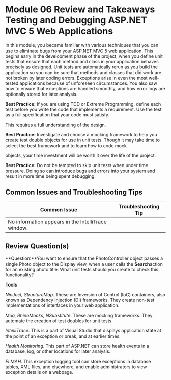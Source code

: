 # Module 06 Review and Takeaways <br> Testing and Debugging ASP.NET MVC 5 Web Applications

In this module, you became familiar with various techniques that you can use to eliminate bugs from your ASP.NET MVC 5 web application. This begins early in the development phase of the project, when you define unit tests that ensure that each method and class in your application behaves precisely as designed. Unit tests are automatically rerun as you build the application so you can be sure that methods and classes that did work are not broken by later coding errors. Exceptions arise in even the most well- tested applications because of unforeseen circumstances. You also saw how to ensure that exceptions are handled smoothly, and how error logs are optionally stored for later analysis.

**Best Practice:** If you are using TDD or Extreme Programming, define each test before you write the code that implements a requirement. Use the test as a full specification that your code must satisfy.

This requires a full understanding of the design.

**Best Practice:** Investigate and choose a mocking framework to help you create test double objects for use in unit tests. Though it may take time to select the best framework and to learn how to code mock

objects, your time investment will be worth it over the life of the project.

**Best Practice:** Do not be tempted to skip unit tests when under time pressure. Doing so can introduce bugs and errors into your system and result in more time being spent debugging.

## **Common Issues and Troubleshooting Tips**

|Common Issue |Troubleshooting Tip |
|-|-|
|No information appears in the IntelliTrace window. ||

## **Review Question(s)**

**Question:**You want to ensure that the PhotoController object passes a single Photo object to the Display view, when a user calls the **Search**action for an existing photo title. What unit tests should you create to check this functionality?

**Tools**

_NinJect, StructureMap_. These are Inversion of Control (IoC) containers, also known as Dependency Injection (DI) frameworks. They create non-test implementations of interfaces in your web application.

_Moq, RhinoMocks, NSubstitute_. These are mocking frameworks. They automate the creation of test doubles for unit tests.

_IntelliTrace_. This is a part of Visual Studio that displays application state at the point of an exception or break, and at earlier times.

_Health Monitoring_. This part of ASP.NET can store health events in a database, log, or other locations for later analysis.

_ELMAH_. This exception logging tool can store exceptions in database tables, XML files, and elsewhere, and enable administrators to view exception details on a webpage.

